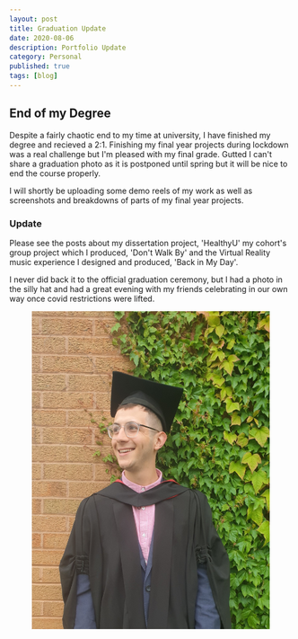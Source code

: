 ```yaml
---
layout: post
title: Graduation Update
date: 2020-08-06
description: Portfolio Update
category: Personal
published: true
tags: [blog]
---
```


## <b>End of my Degree</b>


Despite a fairly chaotic end to my time at university, I have finished my degree and recieved a 2:1.
Finishing my final year projects during lockdown was a real challenge but I'm pleased with my final grade.
Gutted I can't share a graduation photo as it is postponed until spring but it will be nice to end the course properly.

I will shortly be uploading some demo reels of my work as well as screenshots and breakdowns of parts of my final year projects.

### Update
Please see the posts about my dissertation project, 'HealthyU' my cohort's group project which I produced, 'Don't Walk By' and the Virtual Reality music experience I designed and produced, 'Back in My Day'.

I never did back it to the official graduation ceremony, but I had a photo in the silly hat and had a great evening with my friends celebrating in our own way once covid restrictions were lifted.

<figure>
    <img src="../assets/img/sillyhat.jpg">
</figure>

